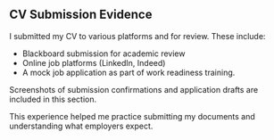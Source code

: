 ## CV Submission Evidence

I submitted my CV to various platforms and for review. These include:
- Blackboard submission for academic review
- Online job platforms (LinkedIn, Indeed)
- A mock job application as part of work readiness training.

Screenshots of submission confirmations and application drafts are included in this section.

This experience helped me practice submitting my documents and understanding what employers expect.
